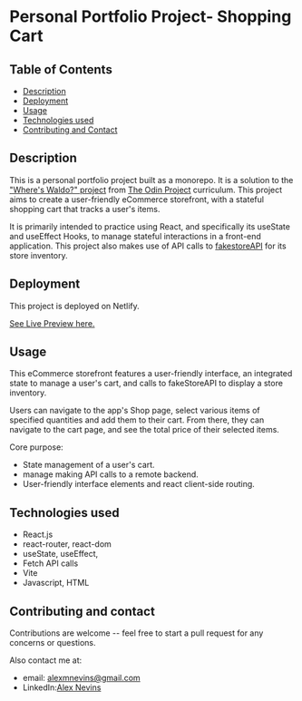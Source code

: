 # Personal Portfolio Project- Shopping Cart

## Table of Contents

- [Description](#description)
- [Deployment](#deployment)
- [Usage](#usage)
- [Technologies used](#technologies-used)
- [Contributing and Contact](#contributing-and-contact)

## Description

This is a personal portfolio project built as a monorepo. It is a solution to the ["Where's Waldo?" project](https://www.theodinproject.com/lessons/node-path-react-new-shopping-cart) from [The Odin Project](https://www.theodinproject.com) curriculum. This project aims to create a user-friendly eCommerce storefront, with a stateful shopping cart that tracks a user's items.

It is primarily intended to practice using React, and specifically its useState and useEffect Hooks, to manage stateful interactions in a front-end application. This project also makes use of API calls to [fakestoreAPI](https://fakestoreapi.com) for its store inventory.

## Deployment

This project is deployed on Netlify.

[See Live Preview here.](https://lighthearted-licorice-112eb9.netlify.app)

## Usage

This eCommerce storefront features a user-friendly interface, an integrated state to manage a user's cart, and calls to fakeStoreAPI to display a store inventory.

Users can navigate to the app's Shop page, select various items of specified quantities and add them to their cart. From there, they can navigate to the cart page, and see the total price of their selected items.

Core purpose:

- State management of a user's cart.
- manage making API calls to a remote backend.
- User-friendly interface elements and react client-side routing.

## Technologies used

- React.js
- react-router, react-dom
- useState, useEffect,
- Fetch API calls
- Vite
- Javascript, HTML

## Contributing and contact

Contributions are welcome -- feel free to start a pull request for any concerns or questions.

Also contact me at:

- email: alexmnevins@gmail.com
- LinkedIn:[Alex Nevins](https://www.linkedin.com/in/alex-nevins-489488282/)
